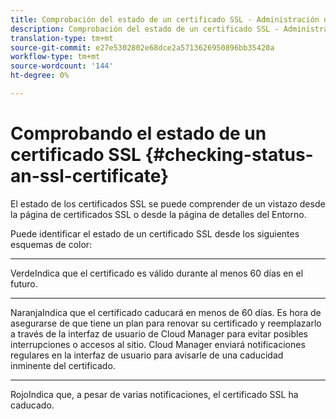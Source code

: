 ```yaml
---
title: Comprobación del estado de un certificado SSL - Administración de certificados SSL
description: Comprobación del estado de un certificado SSL - Administración de certificados SSL
translation-type: tm+mt
source-git-commit: e27e5302802e68dce2a5713626950896bb35420a
workflow-type: tm+mt
source-wordcount: '144'
ht-degree: 0%

---
```



# Comprobando el estado de un certificado SSL {#checking-status-an-ssl-certificate}

El estado de los certificados SSL se puede comprender de un vistazo desde la página de certificados SSL o desde la página de detalles del Entorno.

Puede identificar el estado de un certificado SSL desde los siguientes esquemas de color:

* ****
VerdeIndica que el certificado es válido durante al menos 60 días en el futuro.

* ****
NaranjaIndica que el certificado caducará en menos de 60 días. Es hora de asegurarse de que tiene un plan para renovar su certificado y reemplazarlo a través de la interfaz de usuario de Cloud Manager para evitar posibles interrupciones o accesos al sitio. Cloud Manager enviará notificaciones regulares en la interfaz de usuario para avisarle de una caducidad inminente del certificado.

* ****
RojoIndica que, a pesar de varias notificaciones, el certificado SSL ha caducado.